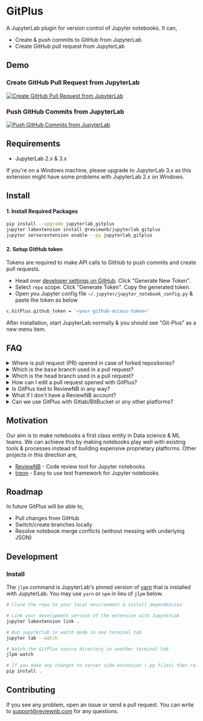 # GitPlus

A JupyterLab plugin for version control of Jupyter notebooks. It can,

- Create & push commits to GitHub from JupyterLab
- Create GitHub pull request from JupyterLab

## Demo

### Create GitHub Pull Request from JupyterLab

[![Create GitHub Pull Request from JupyterLab](https://github.com/ReviewNB/jupyterlab-gitplus/raw/master/images/PR_thumbnail_v2.png)](https://www.youtube.com/watch?v=yuvLgIjCq48)

### Push GitHub Commits from JupyterLab

[![Push GitHub Commits from JupyterLab](https://github.com/ReviewNB/jupyterlab-gitplus/raw/master/images/Commit_thumbnail_v1.png)](https://www.youtube.com/watch?v=bmca1EBNpvI)

## Requirements

* JupyterLab 2.x & 3.x

If you're on a Windows machine, please upgrade to JupyterLab 3.x as this extension might have some problems with JupyterLab 2.x on Windows.

## Install
#### 1. Install Required Packages
```bash
pip install --upgrade jupyterlab_gitplus
jupyter labextension install @reviewnb/jupyterlab_gitplus
jupyter serverextension enable --py jupyterlab_gitplus
```

#### 2. Setup GitHub token
Tokens are required to make API calls to GitHub to push commits and create pull requests.

- Head over [developer settings on GitHub](https://github.com/settings/tokens). Click "Generate New Token".
- Select `repo` scope. Click "Generate Token". Copy the generated token.
- Open you Jupyter config file `~/.jupyter/jupyter_notebook_config.py` & paste the token as below
```bash
c.GitPlus.github_token = '<your-github-access-token>'
```

After installation, start JupyterLab normally & you should see "Git-Plus" as a new menu item.

## FAQ
<details> 
  <summary>Where is pull request (PR) opened in case of forked repositories?</summary>
  <p>
    
  If your repository is forked from another repository (parent) then PR will be created on parent repository. 
</p></details>

<details> 
  <summary> Which is the <tt>base</tt> branch used in a pull request? </summary>
  <p>
  
  `base` branch in a PR is a branch against which your changes are compared and ultimately merged. We use repository's default    branch (usually called `master`) as `base` branch of PR. We use parent repository's default branch as `base` in case of forked repo. 
</p></details>

<details> 
  <summary>Which is the <tt>head</tt> branch used in a pull request?</summary>
  <p>
    
  `head` branch in a PR is a branch which contains the latest changes you've made. We create a new branch (e.g. `gitplus-xyz123`) as `head` branch. It only contains changes from the files you wish to include in the PR.  
</p></details>

<details> 
  <summary>How can I edit a pull request opened with GitPlus?</summary>
  <p>

You can head over to GitHub and edit the PR metadata to your liking. For pushing additional file changes to the same PR, 
1. Copy the branch name from GitHub UI (e.g. `gitplus-xyz123`) 
2. Checkout that branch locally
3. Make the file changes you want
4. Use push commit functionality from GitPlus to push new changes
</p></details>

<details> 
  <summary>Is GitPlus tied to ReviewNB in any way?</summary>
  <p>
    
  No. GitPlus is it's own open source project. The only connection with ReviewNB is that at the end of PR/Commit creation, GitPlus shows ReviewNB URL along with GitHub URL. You can safely ignore these URLs if you don't want to use ReviewNB.
  
  It's is useful to see [visual notebook diffs](https://uploads-ssl.webflow.com/5ba4ebe021cb91ae35dbf88c/5ba93ded243329a486dab26e_sl-code%2Bimage.png) on ReviewNB instead of hard to read [JSON diffs](https://uploads-ssl.webflow.com/5ba4ebe021cb91ae35dbf88c/5c24ba833c78e57d6b8c9d09_Screenshot%202018-12-27%20at%204.43.09%20PM.png) on GitHub. [ReviewNB](https://www.reviewnb.com/) also facilitates discussion on notebooks cells.
</p></details>

<details> 
  <summary>What if I don't have a ReviewNB account?</summary>
  <p>
    
  No problem, everything in GitPlus will still work fine. Only the ReviewNB URLs won't work for you.
<p></details>


<details> 
  <summary>Can we use GitPlus with Gitlab/BitBucket or any other platforms?</summary>
  <p>
    
  No, currently we only support repositories on GitHub.
<p></details>

## Motivation
Our aim is to make notebooks a first class entity in Data science & ML teams. We can achieve this by making notebooks play well with existing tools & processes instead of building expensive proprietary platforms. Other projects in this direction are,

- [ReviewNB](https://www.reviewnb.com/) - Code review tool for Jupyter notebooks
- [treon](https://github.com/reviewnb/treon) - Easy to use test framework for Jupyter notebooks

## Roadmap
In future GitPlus will be able to,

- Pull changes from GitHub
- Switch/create branches locally
- Resolve notebook merge conflicts (without messing with underlying JSON)


## Development

### Install

The `jlpm` command is JupyterLab's pinned version of
[yarn](https://yarnpkg.com/) that is installed with JupyterLab. You may use
`yarn` or `npm` in lieu of `jlpm` below.

```bash
# Clone the repo to your local environment & install dependencies

# Link your development version of the extension with JupyterLab
jupyter labextension link .

# Run jupyterlab in watch mode in one terminal tab
jupyter lab --watch

# Watch the GitPlus source directory in another terminal tab
jlpm watch

# If you make any changes to server side extension (.py files) then reinstall it from source
pip install .
```

## Contributing
If you see any problem, open an issue or send a pull request. You can write to support@reviewnb.com for any questions.

